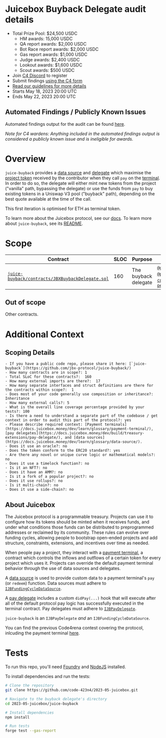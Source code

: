 # Juicebox Buyback Delegate audit details

- Total Prize Pool: $24,500 USDC 
  - HM awards: 15,000 USDC
  - QA report awards: $2,000 USDC 
  - Bot Race report awards: $2,000 USDC
  - Gas report awards: $1,000 USDC 
  - Judge awards: $2,400 USDC
  - Lookout awards: $1,600 USDC 
  - Scout awards: $500 USDC
- Join [C4 Discord](https://discord.gg/code4rena) to register
- Submit findings [using the C4 form](https://code4rena.com/contests/2023-05-juicebox-buyback-delegate/submit)
- [Read our guidelines for more details](https://docs.code4rena.com/roles/wardens)
- Starts May 18, 2023 20:00 UTC
- Ends May 22, 2023 20:00 UTC

## Automated Findings / Publicly Known Issues

Automated findings output for the audit can be found [here](https://gist.github.com/itsmetechjay/2efc963de59bcad62e69de48171d10ca).

*Note for C4 wardens: Anything included in the automated findings output is considered a publicly known issue and is ineligible for awards.*

# Overview

`juice-buyback` provides a [data source](https://docs.juicebox.money/dev/learn/glossary/data-source/) and [delegate](https://docs.juicebox.money/dev/learn/glossary/delegate/) which maximise the [project token](https://docs.juicebox.money/dev/learn/glossary/tokens/) received by the contributor when they call `pay` on the [terminal](https://docs.juicebox.money/dev/learn/glossary/payment-terminal/). In order to do so, the delegate will either mint new tokens from the project ("vanilla" path, bypassing the delegate) or use the funds from `pay` to buy existing tokens in a Uniswap V3 pool ("buyback" path), depending on the best quote available at the time of the call.

This first iteration is optimised for ETH as terminal token.

To learn more about the Juicebox protocol, see our [docs](https://docs.juicebox.money/). To learn more about `juice-buyback`, see its [README](https://github.com/code-423n4/2023-05-juicebox/blob/main/juice-buyback/README.md).

# Scope

| Contract | SLOC | Purpose | Libraries used |  
| ----------- | ----------- | ----------- | ----------- |
| [`juice-buyback/contracts/JBXBuybackDelegate.sol`](https://github.com/code-423n4/2023-05-juicebox/blob/main/juice-buyback/contracts/JBXBuybackDelegate.sol) | 160 | The buyback delegate | [`@openzeppelin/*`](https://openzeppelin.com/contracts/) [`@jbx-protocol/juice-contracts-v3/*`](https://github.com/jbx-protocol/juice-contracts-v3) [`@paulrberg/contracts/math/PRBMath.sol`](https://github.com/PaulRBerg/prb-math) [`@uniswap/v3-core/*`](https://github.com/Uniswap/v3-core) [`@uniswap/v3-periphery/contracts/interfaces/external/IWETH9.sol`](https://github.com/Uniswap/v3-periphery/blob/main/contracts/interfaces/external/IWETH9.sol) |

## Out of scope

Other contracts.

# Additional Context

## Scoping Details 

```
- If you have a public code repo, please share it here: [`juice-buyback`](https://github.com/jbx-protocol/juice-buyback/)
- How many contracts are in scope?: 1
- Total SLoC for these contracts?:  160
- How many external imports are there?:  17
- How many separate interfaces and struct definitions are there for the contracts within scope?:  1
- Does most of your code generally use composition or inheritance?: Inheritance
- How many external calls?: 5
- What is the overall line coverage percentage provided by your tests?: 100
- Is there a need to understand a separate part of the codebase / get context in order to audit this part of the protocol?: yes
- Please describe required context: [Payment terminals](https://docs.juicebox.money/dev/learn/glossary/payment-terminal/), [pay delegates](https://docs.juicebox.money/dev/build/treasury-extensions/pay-delegate/), and [data sources](https://docs.juicebox.money/dev/learn/glossary/data-source/).
- Does it use an oracle?: no
- Does the token conform to the ERC20 standard?: yes
- Are there any novel or unique curve logic or mathematical models?: no
- Does it use a timelock function?: no
- Is it an NFT?: no
- Does it have an AMM?: no
- Is it a fork of a popular project?: no
- Does it use rollups?: no
- Is it multi-chain?: no
- Does it use a side-chain?: no
```

## About Juicebox

The Juicebox protocol is a programmable treasury. Projects can use it to configure how its tokens should be minted when it receives funds, and under what conditions those funds can be distributed to preprogrammed addresses or reclaimed by its community. These rules can evolve over funding cycles, allowing people to bootstrap open-ended projects and add structure, constraints, extensions, and incentives over time as needed.

When people pay a project, they interact with a [payment terminal](https://docs.juicebox.money/dev/learn/glossary/payment-terminal/), a contract which controls the inflows and outflows of a certain token for every project which uses it. Projects can override the default payment terminal behavior through the use of data sources and delegates.

A [data source](https://docs.juicebox.money/dev/learn/glossary/data-source/) is used to provide custom data to a payment terminal's `pay` (or `redeem`) function. Data sources must adhere to [`IJBFundingCycleDataSource`](https://docs.juicebox.money/dev/api/interfaces/ijbfundingcycledatasource/).

A [pay delegate](https://docs.juicebox.money/dev/learn/glossary/delegate/) includes a custom `didPay(...)` hook that will execute after all of the default protocol pay logic has successfully executed in the terminal contract. Pay delegates must adhere to [`IJBPayDelegate`](https://docs.juicebox.money/dev/api/interfaces/ijbpaydelegate/).

`juice-buyback` is an `IJBPayDelegate` *and* an `IJBFundingCycleDataSource`.

You can find the previous Code4rena contest covering the protocol, inlcuding the payment terminal [here](https://code4rena.com/reports/2022-10-juicebox/).

# Tests

To run this repo, you'll need [Foundry](https://book.getfoundry.sh/) and [NodeJS](https://nodejs.dev/en/learn/how-to-install-nodejs/) installed.

To install dependencies and run the tests:

```bash
# Clone the repository
git clone https://github.com/code-423n4/2023-05-juicebox.git

# Navigate to the buyback delegate's directory
cd 2023-05-juicebox/juice-buyback

# Install dependencies
npm install

# Run tests
forge test --gas-report
```

